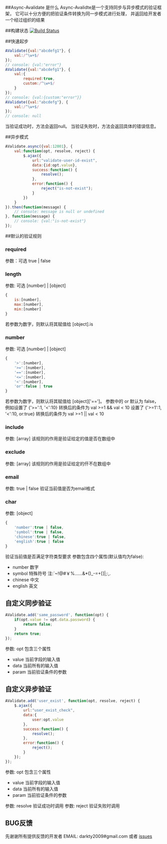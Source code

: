 ##Async-Avalidate 是什么
Async-Avalidte是一个支持同步与异步模式的验证框架，
它可以十分方便的把验证条件转换为同一步模式进行处理，
并返回给开发者一个经过组织的结果

##构建状态
[![Build Status](https://travis-ci.org/darkty2009/async-validate.svg)](https://travis-ci.org/darkty2009/async-validate)

##快速起步
```javascript
AValidate({val:"abcdefg1"}, {
    val:/^\w+$/
});
// console: {val:"error"}
AValidate({val:"abcdefg1"}, {
    val:{
        required:true,
        custom:/^\w+$/
    }
});
// console: {val:{custom:"error"}}
AValidate({val:"abcdefg"}, {
    val:/^\w+$/
});
// console: null
```
当验证成功时，方法会返回null。
当验证失败时，方法会返回具体的错误信息。

##异步模式
```javascript
AValidate.async({val:12001}, {
    val:function(opt, resolve, reject) {
        $.ajax({
            url:"validate-user-id-exist",
            data:{id:opt.value},
            success:function() {
                resolve();
            },
            error:function() {
                reject("is-not-exist");
            }
        })
    }
}).then(function(message) {
    // console: message is null or undefined
}, function(message) {
    // console: {val:"is-not-exist"}
});
```
##默认的验证规则
### required
参数：可选 true | false
### length
参数: 可选 [number] | [object]
```javascript
{
    is:[number],
    max:[number],
    min:[number]
}
```
若参数为数字，则默认将其赋值给 [object].is
### number
参数: 可选 [number] | [object]
```javascript
{
    '>':[number],
    '>=':[number],
    '==':[number],
    '<=':[number],
    '<':[number],
    'or':false | true
}
```
若参数为数字，则默认将其赋值给 [object]['==']。
参数中的 or 默认为 false，
例如设置了 {'>=':1, '<':10} 转换后的条件为 val >=1 && val < 10
设置了 {'>=1':1, '<':10, or:true} 转换后的条件为 val >=1 || val < 10
### include
参数: [array]
该规则的作用是验证给定的值是否在数组中
### exclude
参数: [array]
该规则的作用是验证给定的仠不在数组中
### email
参数: true | false
验证当前值是否为email格式
### char
参数: [object]
```javascript
{
    'number':true | false,
    'symbol':true | false,
    'chinese':true | false,
    'english':true | false
}
```
验证当前值是否满足字符类型要求
参数包含四个属性(默认值均为false):

* number    数字
* symbol    特殊符号    注:`~!@#￥%……&*()_-=+[]|;:,.
* chinese   中文
* english   英文


## 自定义同步验证
```javascript
AValidate.add('same_password', function(opt) {
    if(opt.value != opt.data.password) {
        return false;
    }
    return true;
});
```
参数: opt 包含三个属性

* value     当前字段的输入值
* data      当前所有的输入值
* param     当前验证条件的参数

## 自定义异步验证
```javascript
AValidate.add('user_exist', function(opt, resolve, reject) {
    $.ajax({
        url:"user_exist_check",
        data:{
            user:opt.value
        },
        success:function() {
            resolve();
        },
        error:function() {
            reject();
        }
    });
});
```
参数: opt 包含三个属性

* value     当前字段的输入值
* data      当前所有的输入值
* param     当前验证条件的参数

参数: resolve 验证成功时调用
参数: reject  验证失败时调用

## BUG反馈
先谢谢所有提供反馈的开发者
EMAIL: darkty2009#gmail.com
或者 [issues](https://github.com/darkty2009/async-validate/issues)
